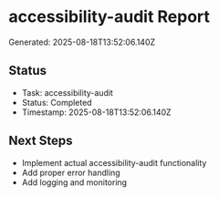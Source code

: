 # accessibility-audit Report

Generated: 2025-08-18T13:52:06.140Z

## Status
- Task: accessibility-audit
- Status: Completed
- Timestamp: 2025-08-18T13:52:06.140Z

## Next Steps
- Implement actual accessibility-audit functionality
- Add proper error handling
- Add logging and monitoring
